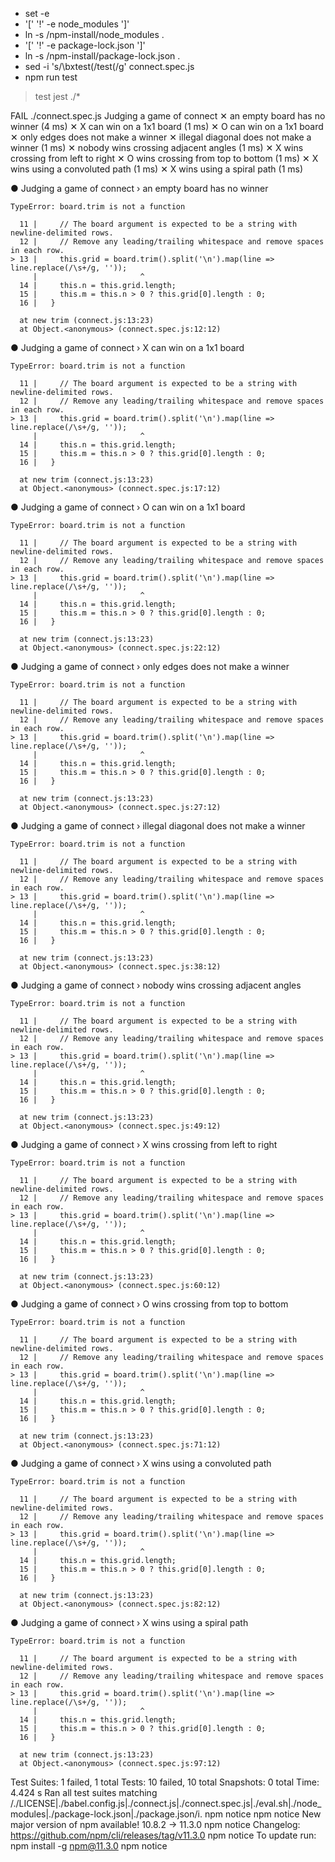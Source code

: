 + set -e
+ '[' '!' -e node_modules ']'
+ ln -s /npm-install/node_modules .
+ '[' '!' -e package-lock.json ']'
+ ln -s /npm-install/package-lock.json .
+ sed -i 's/\bxtest(/test(/g' connect.spec.js
+ npm run test

> test
> jest ./*

FAIL ./connect.spec.js
  Judging a game of connect
    ✕ an empty board has no winner (4 ms)
    ✕ X can win on a 1x1 board (1 ms)
    ✕ O can win on a 1x1 board
    ✕ only edges does not make a winner
    ✕ illegal diagonal does not make a winner (1 ms)
    ✕ nobody wins crossing adjacent angles (1 ms)
    ✕ X wins crossing from left to right
    ✕ O wins crossing from top to bottom (1 ms)
    ✕ X wins using a convoluted path (1 ms)
    ✕ X wins using a spiral path (1 ms)

  ● Judging a game of connect › an empty board has no winner

    TypeError: board.trim is not a function

      11 |     // The board argument is expected to be a string with newline-delimited rows.
      12 |     // Remove any leading/trailing whitespace and remove spaces in each row.
    > 13 |     this.grid = board.trim().split('\n').map(line => line.replace(/\s+/g, ''));
         |                       ^
      14 |     this.n = this.grid.length;
      15 |     this.m = this.n > 0 ? this.grid[0].length : 0;
      16 |   }

      at new trim (connect.js:13:23)
      at Object.<anonymous> (connect.spec.js:12:12)

  ● Judging a game of connect › X can win on a 1x1 board

    TypeError: board.trim is not a function

      11 |     // The board argument is expected to be a string with newline-delimited rows.
      12 |     // Remove any leading/trailing whitespace and remove spaces in each row.
    > 13 |     this.grid = board.trim().split('\n').map(line => line.replace(/\s+/g, ''));
         |                       ^
      14 |     this.n = this.grid.length;
      15 |     this.m = this.n > 0 ? this.grid[0].length : 0;
      16 |   }

      at new trim (connect.js:13:23)
      at Object.<anonymous> (connect.spec.js:17:12)

  ● Judging a game of connect › O can win on a 1x1 board

    TypeError: board.trim is not a function

      11 |     // The board argument is expected to be a string with newline-delimited rows.
      12 |     // Remove any leading/trailing whitespace and remove spaces in each row.
    > 13 |     this.grid = board.trim().split('\n').map(line => line.replace(/\s+/g, ''));
         |                       ^
      14 |     this.n = this.grid.length;
      15 |     this.m = this.n > 0 ? this.grid[0].length : 0;
      16 |   }

      at new trim (connect.js:13:23)
      at Object.<anonymous> (connect.spec.js:22:12)

  ● Judging a game of connect › only edges does not make a winner

    TypeError: board.trim is not a function

      11 |     // The board argument is expected to be a string with newline-delimited rows.
      12 |     // Remove any leading/trailing whitespace and remove spaces in each row.
    > 13 |     this.grid = board.trim().split('\n').map(line => line.replace(/\s+/g, ''));
         |                       ^
      14 |     this.n = this.grid.length;
      15 |     this.m = this.n > 0 ? this.grid[0].length : 0;
      16 |   }

      at new trim (connect.js:13:23)
      at Object.<anonymous> (connect.spec.js:27:12)

  ● Judging a game of connect › illegal diagonal does not make a winner

    TypeError: board.trim is not a function

      11 |     // The board argument is expected to be a string with newline-delimited rows.
      12 |     // Remove any leading/trailing whitespace and remove spaces in each row.
    > 13 |     this.grid = board.trim().split('\n').map(line => line.replace(/\s+/g, ''));
         |                       ^
      14 |     this.n = this.grid.length;
      15 |     this.m = this.n > 0 ? this.grid[0].length : 0;
      16 |   }

      at new trim (connect.js:13:23)
      at Object.<anonymous> (connect.spec.js:38:12)

  ● Judging a game of connect › nobody wins crossing adjacent angles

    TypeError: board.trim is not a function

      11 |     // The board argument is expected to be a string with newline-delimited rows.
      12 |     // Remove any leading/trailing whitespace and remove spaces in each row.
    > 13 |     this.grid = board.trim().split('\n').map(line => line.replace(/\s+/g, ''));
         |                       ^
      14 |     this.n = this.grid.length;
      15 |     this.m = this.n > 0 ? this.grid[0].length : 0;
      16 |   }

      at new trim (connect.js:13:23)
      at Object.<anonymous> (connect.spec.js:49:12)

  ● Judging a game of connect › X wins crossing from left to right

    TypeError: board.trim is not a function

      11 |     // The board argument is expected to be a string with newline-delimited rows.
      12 |     // Remove any leading/trailing whitespace and remove spaces in each row.
    > 13 |     this.grid = board.trim().split('\n').map(line => line.replace(/\s+/g, ''));
         |                       ^
      14 |     this.n = this.grid.length;
      15 |     this.m = this.n > 0 ? this.grid[0].length : 0;
      16 |   }

      at new trim (connect.js:13:23)
      at Object.<anonymous> (connect.spec.js:60:12)

  ● Judging a game of connect › O wins crossing from top to bottom

    TypeError: board.trim is not a function

      11 |     // The board argument is expected to be a string with newline-delimited rows.
      12 |     // Remove any leading/trailing whitespace and remove spaces in each row.
    > 13 |     this.grid = board.trim().split('\n').map(line => line.replace(/\s+/g, ''));
         |                       ^
      14 |     this.n = this.grid.length;
      15 |     this.m = this.n > 0 ? this.grid[0].length : 0;
      16 |   }

      at new trim (connect.js:13:23)
      at Object.<anonymous> (connect.spec.js:71:12)

  ● Judging a game of connect › X wins using a convoluted path

    TypeError: board.trim is not a function

      11 |     // The board argument is expected to be a string with newline-delimited rows.
      12 |     // Remove any leading/trailing whitespace and remove spaces in each row.
    > 13 |     this.grid = board.trim().split('\n').map(line => line.replace(/\s+/g, ''));
         |                       ^
      14 |     this.n = this.grid.length;
      15 |     this.m = this.n > 0 ? this.grid[0].length : 0;
      16 |   }

      at new trim (connect.js:13:23)
      at Object.<anonymous> (connect.spec.js:82:12)

  ● Judging a game of connect › X wins using a spiral path

    TypeError: board.trim is not a function

      11 |     // The board argument is expected to be a string with newline-delimited rows.
      12 |     // Remove any leading/trailing whitespace and remove spaces in each row.
    > 13 |     this.grid = board.trim().split('\n').map(line => line.replace(/\s+/g, ''));
         |                       ^
      14 |     this.n = this.grid.length;
      15 |     this.m = this.n > 0 ? this.grid[0].length : 0;
      16 |   }

      at new trim (connect.js:13:23)
      at Object.<anonymous> (connect.spec.js:97:12)

Test Suites: 1 failed, 1 total
Tests:       10 failed, 10 total
Snapshots:   0 total
Time:        4.424 s
Ran all test suites matching /.\/LICENSE|.\/babel.config.js|.\/connect.js|.\/connect.spec.js|.\/eval.sh|.\/node_modules|.\/package-lock.json|.\/package.json/i.
npm notice
npm notice New major version of npm available! 10.8.2 -> 11.3.0
npm notice Changelog: https://github.com/npm/cli/releases/tag/v11.3.0
npm notice To update run: npm install -g npm@11.3.0
npm notice
